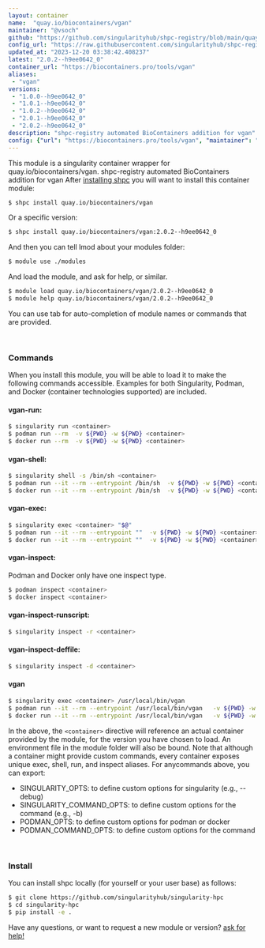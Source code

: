 ```yaml
---
layout: container
name:  "quay.io/biocontainers/vgan"
maintainer: "@vsoch"
github: "https://github.com/singularityhub/shpc-registry/blob/main/quay.io/biocontainers/vgan/container.yaml"
config_url: "https://raw.githubusercontent.com/singularityhub/shpc-registry/main/quay.io/biocontainers/vgan/container.yaml"
updated_at: "2023-12-20 03:38:42.408237"
latest: "2.0.2--h9ee0642_0"
container_url: "https://biocontainers.pro/tools/vgan"
aliases:
 - "vgan"
versions:
 - "1.0.0--h9ee0642_0"
 - "1.0.1--h9ee0642_0"
 - "1.0.2--h9ee0642_0"
 - "2.0.1--h9ee0642_0"
 - "2.0.2--h9ee0642_0"
description: "shpc-registry automated BioContainers addition for vgan"
config: {"url": "https://biocontainers.pro/tools/vgan", "maintainer": "@vsoch", "description": "shpc-registry automated BioContainers addition for vgan", "latest": {"2.0.2--h9ee0642_0": "sha256:4496a781465a72815cc037179d6b25f6f6b263d4ba35120ad1ff0972e22b05ad"}, "tags": {"1.0.0--h9ee0642_0": "sha256:f9dc8985ea433743023ff9499cd6c23e6cffdb1335b024d315bc47469f08926c", "1.0.1--h9ee0642_0": "sha256:4e2802be45a59eaf31150ba13684d4b22ff5b3bbd1e7dbe5a9d64a69a2a8cd6d", "1.0.2--h9ee0642_0": "sha256:eb80b09fec95b97b30171a45a9ff17eb2d685b3cbbad378633db71e8ca97cf3a", "2.0.1--h9ee0642_0": "sha256:02724db14d870213501beb1f22fe80a6ac6908a8b5351e74b3bfb5f00d17aaf7", "2.0.2--h9ee0642_0": "sha256:4496a781465a72815cc037179d6b25f6f6b263d4ba35120ad1ff0972e22b05ad"}, "docker": "quay.io/biocontainers/vgan", "aliases": {"vgan": "/usr/local/bin/vgan"}}
---
```


This module is a singularity container wrapper for quay.io/biocontainers/vgan.
shpc-registry automated BioContainers addition for vgan
After [installing shpc](#install) you will want to install this container module:


```bash
$ shpc install quay.io/biocontainers/vgan
```

Or a specific version:

```bash
$ shpc install quay.io/biocontainers/vgan:2.0.2--h9ee0642_0
```

And then you can tell lmod about your modules folder:

```bash
$ module use ./modules
```

And load the module, and ask for help, or similar.

```bash
$ module load quay.io/biocontainers/vgan/2.0.2--h9ee0642_0
$ module help quay.io/biocontainers/vgan/2.0.2--h9ee0642_0
```

You can use tab for auto-completion of module names or commands that are provided.

<br>

### Commands

When you install this module, you will be able to load it to make the following commands accessible.
Examples for both Singularity, Podman, and Docker (container technologies supported) are included.

#### vgan-run:

```bash
$ singularity run <container>
$ podman run --rm  -v ${PWD} -w ${PWD} <container>
$ docker run --rm  -v ${PWD} -w ${PWD} <container>
```

#### vgan-shell:

```bash
$ singularity shell -s /bin/sh <container>
$ podman run --it --rm --entrypoint /bin/sh  -v ${PWD} -w ${PWD} <container>
$ docker run --it --rm --entrypoint /bin/sh  -v ${PWD} -w ${PWD} <container>
```

#### vgan-exec:

```bash
$ singularity exec <container> "$@"
$ podman run --it --rm --entrypoint ""  -v ${PWD} -w ${PWD} <container> "$@"
$ docker run --it --rm --entrypoint ""  -v ${PWD} -w ${PWD} <container> "$@"
```

#### vgan-inspect:

Podman and Docker only have one inspect type.

```bash
$ podman inspect <container>
$ docker inspect <container>
```

#### vgan-inspect-runscript:

```bash
$ singularity inspect -r <container>
```

#### vgan-inspect-deffile:

```bash
$ singularity inspect -d <container>
```


#### vgan

```bash
$ singularity exec <container> /usr/local/bin/vgan
$ podman run --it --rm --entrypoint /usr/local/bin/vgan   -v ${PWD} -w ${PWD} <container> -c " $@"
$ docker run --it --rm --entrypoint /usr/local/bin/vgan   -v ${PWD} -w ${PWD} <container> -c " $@"
```



In the above, the `<container>` directive will reference an actual container provided
by the module, for the version you have chosen to load. An environment file in the
module folder will also be bound. Note that although a container
might provide custom commands, every container exposes unique exec, shell, run, and
inspect aliases. For anycommands above, you can export:

 - SINGULARITY_OPTS: to define custom options for singularity (e.g., --debug)
 - SINGULARITY_COMMAND_OPTS: to define custom options for the command (e.g., -b)
 - PODMAN_OPTS: to define custom options for podman or docker
 - PODMAN_COMMAND_OPTS: to define custom options for the command

<br>

### Install

You can install shpc locally (for yourself or your user base) as follows:

```bash
$ git clone https://github.com/singularityhub/singularity-hpc
$ cd singularity-hpc
$ pip install -e .
```

Have any questions, or want to request a new module or version? [ask for help!](https://github.com/singularityhub/singularity-hpc/issues)